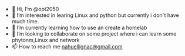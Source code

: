 - 👋 Hi, I’m @opt2050
- 👀 I’m interested in learing Linux and python but currently i don´t have much time.
- 🌱 I’m currently learning how to use an create a homelab
- 💞️ I’m looking to collaborate on some project where i can learn some phytonm,Linux and network
- 📫 How to reach me nahuellignac@gmail.com

<!---
opt2050/opt2050 is a ✨ special ✨ repository because its `README.md` (this file) appears on your GitHub profile.
You can click the Preview link to take a look at your changes.
--->
